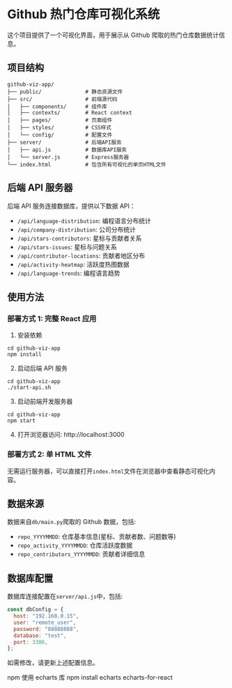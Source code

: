 # Github 热门仓库可视化系统

这个项目提供了一个可视化界面，用于展示从 Github 爬取的热门仓库数据统计信息。

## 项目结构

```
github-viz-app/
├── public/              # 静态资源文件
├── src/                 # 前端源代码
│   ├── components/      # 组件库
│   ├── contexts/        # React context
│   ├── pages/           # 页面组件
│   ├── styles/          # CSS样式
│   └── config/          # 配置文件
├── server/              # 后端API服务
│   ├── api.js           # 数据库API服务
│   └── server.js        # Express服务器
└── index.html           # 包含所有可视化的单页HTML文件
```

## 后端 API 服务器

后端 API 服务连接数据库，提供以下数据 API：

- `/api/language-distribution`: 编程语言分布统计
- `/api/company-distribution`: 公司分布统计
- `/api/stars-contributors`: 星标与贡献者关系
- `/api/stars-issues`: 星标与问题关系
- `/api/contributor-locations`: 贡献者地区分布
- `/api/activity-heatmap`: 活跃度热图数据
- `/api/language-trends`: 编程语言趋势

## 使用方法

### 部署方式 1: 完整 React 应用

1. 安装依赖

```
cd github-viz-app
npm install
```

2. 启动后端 API 服务

```
cd github-viz-app
./start-api.sh
```

3. 启动前端开发服务器

```
cd github-viz-app
npm start
```

4. 打开浏览器访问: http://localhost:3000

### 部署方式 2: 单 HTML 文件

无需运行服务器，可以直接打开`index.html`文件在浏览器中查看静态可视化内容。

## 数据来源

数据来自`db/main.py`爬取的 Github 数据，包括:

- `repo_YYYYMMDD`: 仓库基本信息(星标、贡献者数、问题数等)
- `repo_activity_YYYYMMDD`: 仓库活跃度数据
- `repo_contributors_YYYYMMDD`: 贡献者详细信息

## 数据库配置

数据库连接配置在`server/api.js`中，包括:

```javascript
const dbConfig = {
  host: "192.168.0.15",
  user: "remote_user",
  password: "88888888",
  database: "test",
  port: 3306,
};
```

如需修改，请更新上述配置信息。

npm 使用 echarts 库
npm install echarts echarts-for-react
